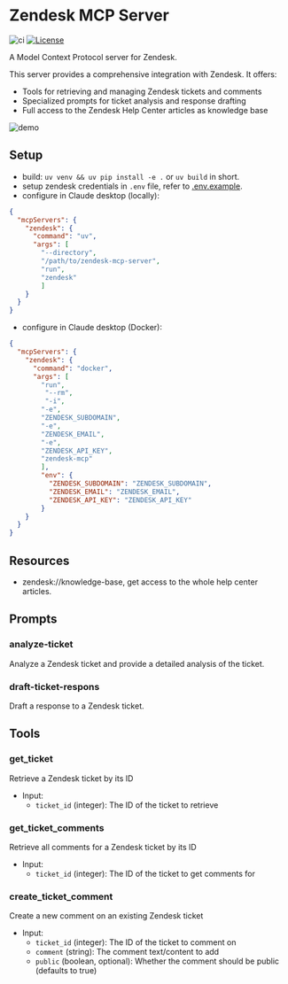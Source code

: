 # Zendesk MCP Server

![ci](https://github.com/reminia/zendesk-mcp-server/actions/workflows/ci.yml/badge.svg)
[![License](https://img.shields.io/badge/License-Apache_2.0-blue.svg)](https://opensource.org/licenses/Apache-2.0)

A Model Context Protocol server for Zendesk.

This server provides a comprehensive integration with Zendesk. It offers:

- Tools for retrieving and managing Zendesk tickets and comments
- Specialized prompts for ticket analysis and response drafting
- Full access to the Zendesk Help Center articles as knowledge base

![demo](https://res.cloudinary.com/leecy-me/image/upload/v1736410626/open/zendesk_yunczu.gif)

## Setup

- build: `uv venv && uv pip install -e .` or `uv build` in short.
- setup zendesk credentials in `.env` file, refer to [.env.example](.env.example).
- configure in Claude desktop (locally):

```json
{
  "mcpServers": {
    "zendesk": {
      "command": "uv",
      "args": [
        "--directory",
        "/path/to/zendesk-mcp-server",
        "run",
        "zendesk"
        ]
    }
  }
}
```

- configure in Claude desktop (Docker):

```json
{
  "mcpServers": {
    "zendesk": {
      "command": "docker",
      "args": [
        "run",
         "--rm",
         "-i",
        "-e",
        "ZENDESK_SUBDOMAIN",
        "-e",
        "ZENDESK_EMAIL",
        "-e",
        "ZENDESK_API_KEY",
        "zendesk-mcp"
        ],
        "env": {
          "ZENDESK_SUBDOMAIN": "ZENDESK_SUBDOMAIN",
          "ZENDESK_EMAIL": "ZENDESK_EMAIL",
          "ZENDESK_API_KEY": "ZENDESK_API_KEY"
        } 
    }
  }
}
```

## Resources

- zendesk://knowledge-base, get access to the whole help center articles.

## Prompts

### analyze-ticket

Analyze a Zendesk ticket and provide a detailed analysis of the ticket.

### draft-ticket-respons

Draft a response to a Zendesk ticket.

## Tools

### get_ticket

Retrieve a Zendesk ticket by its ID

- Input:
  - `ticket_id` (integer): The ID of the ticket to retrieve

### get_ticket_comments

Retrieve all comments for a Zendesk ticket by its ID

- Input:
  - `ticket_id` (integer): The ID of the ticket to get comments for

### create_ticket_comment

Create a new comment on an existing Zendesk ticket

- Input:
  - `ticket_id` (integer): The ID of the ticket to comment on
  - `comment` (string): The comment text/content to add
  - `public` (boolean, optional): Whether the comment should be public (defaults to true)

